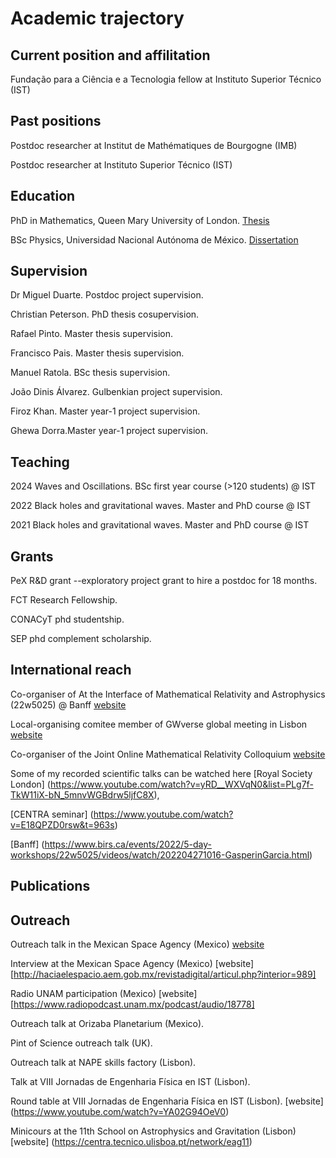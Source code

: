 # Academic trajectory

## Current position and affilitation
Fundação para a Ciência e a Tecnologia fellow at Instituto Superior Técnico (IST)

## Past positions

Postdoc researcher at Institut de Mathématiques de Bourgogne (IMB)

Postdoc researcher at Instituto Superior Técnico (IST)

## Education

PhD in Mathematics, Queen Mary University of London.
[Thesis](https://qmro.qmul.ac.uk/xmlui/handle/123456789/25820)

BSc Physics, Universidad Nacional Autónoma de México.
[Dissertation](https://repositorio.unam.mx/contenidos/411870)

## Supervision

Dr Miguel Duarte. Postdoc project supervision. 

Christian Peterson. PhD thesis cosupervision.

Rafael Pinto. Master thesis supervision.

Francisco Pais. Master thesis supervision.

Manuel Ratola. BSc thesis supervision.

João Dinis Álvarez. Gulbenkian project supervision.

Firoz Khan. Master year-1 project supervision.

Ghewa Dorra.Master year-1 project supervision.

## Teaching

2024 Waves and Oscillations. BSc first year course (>120 students) @ IST

2022  Black holes and gravitational waves. Master and PhD course @ IST

2021 Black holes and gravitational waves. Master and PhD course @ IST

## Grants

PeX R\&D grant --exploratory project grant to hire a postdoc for 18 months.

FCT Research Fellowship.

CONACyT phd studentship.

SEP phd complement scholarship.

## International reach

Co-organiser of At the Interface of Mathematical Relativity and Astrophysics (22w5025) @ Banff [website](https://www.birs.ca/events/2022/5-day-workshops/22w5025)

Local-organising comitee member of GWverse global meeting in Lisbon [website](https://gwverse.tecnico.ulisboa.pt/news/?id=76)

Co-organiser of the Joint Online Mathematical Relativity Colloquium [website](https://jomarec.org/about-us/)

Some of my recorded scientific talks  can be watched here [Royal Society London] (https://www.youtube.com/watch?v=yRD__WXVqN0&list=PLg7f-TkW11iX-bN_5mnvWGBdrw5ljfC8X),

[CENTRA seminar] (https://www.youtube.com/watch?v=E18QPZD0rsw&t=963s)

[Banff] (https://www.birs.ca/events/2022/5-day-workshops/22w5025/videos/watch/202204271016-GasperinGarcia.html) 


## Publications



## Outreach

Outreach talk in the Mexican Space Agency (Mexico) [website](https://www.gob.mx/aem/videos/seminario-agujeros-negros-y-efectos-relativistas-en-viajes-espaciales-parte-i)

Interview at the Mexican Space Agency (Mexico) [website][http://haciaelespacio.aem.gob.mx/revistadigital/articul.php?interior=989]

Radio UNAM participation (Mexico) [website] [https://www.radiopodcast.unam.mx/podcast/audio/18778]

Outreach talk at Orizaba Planetarium (Mexico).

Pint of Science outreach talk (UK).

Outreach talk at NAPE skills factory (Lisbon).

Talk at VIII Jornadas de Engenharia Física en IST (Lisbon).

Round table at VIII Jornadas de Engenharia Física en IST (Lisbon). [website] (https://www.youtube.com/watch?v=YA02G94OeV0)

Minicours at the 11th School on Astrophysics and Gravitation (Lisbon) [website] (https://centra.tecnico.ulisboa.pt/network/eag11)












